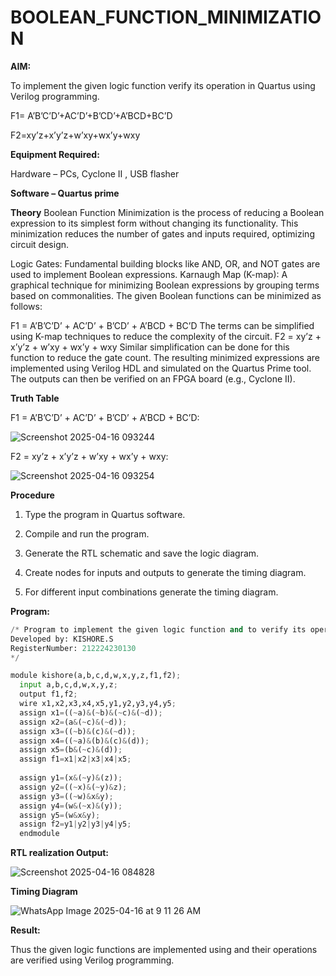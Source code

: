 # BOOLEAN_FUNCTION_MINIMIZATION

**AIM:**

To implement the given logic function verify its operation in Quartus using Verilog programming.

F1= A’B’C’D’+AC’D’+B’CD’+A’BCD+BC’D 

F2=xy’z+x’y’z+w’xy+wx’y+wxy

**Equipment Required:**

Hardware – PCs, Cyclone II , USB flasher

**Software – Quartus prime**

**Theory**
Boolean Function Minimization is the process of reducing a Boolean expression to its simplest form without changing its functionality. This minimization reduces the number of gates and inputs required, optimizing circuit design.

Logic Gates: Fundamental building blocks like AND, OR, and NOT gates are used to implement Boolean expressions.
Karnaugh Map (K-map): A graphical technique for minimizing Boolean expressions by grouping terms based on commonalities.
The given Boolean functions can be minimized as follows:

F1 = A’B’C’D’ + AC’D’ + B’CD’ + A’BCD + BC’D
The terms can be simplified using K-map techniques to reduce the complexity of the circuit.
F2 = xy’z + x’y’z + w’xy + wx’y + wxy
Similar simplification can be done for this function to reduce the gate count.
The resulting minimized expressions are implemented using Verilog HDL and simulated on the Quartus Prime tool. The outputs can then be verified on an FPGA board (e.g., Cyclone II).

**Truth Table**

F1 = A’B’C’D’ + AC’D’ + B’CD’ + A’BCD + BC’D:

![Screenshot 2025-04-16 093244](https://github.com/user-attachments/assets/41442d0d-d869-4ffb-9792-700ac09bd520)

F2 = xy’z + x’y’z + w’xy + wx’y + wxy:

![Screenshot 2025-04-16 093254](https://github.com/user-attachments/assets/50838a15-f544-4630-9301-96d0fdca767d)

**Procedure**

1.	Type the program in Quartus software.

2.	Compile and run the program.

3.	Generate the RTL schematic and save the logic diagram.

4.	Create nodes for inputs and outputs to generate the timing diagram.

5.	For different input combinations generate the timing diagram.


**Program:**
```python
/* Program to implement the given logic function and to verify its operations in quartus using Verilog programming. 
Developed by: KISHORE.S
RegisterNumber: 212224230130
*/
```
```python
module kishore(a,b,c,d,w,x,y,z,f1,f2);
  input a,b,c,d,w,x,y,z;
  output f1,f2;
  wire x1,x2,x3,x4,x5,y1,y2,y3,y4,y5;
  assign x1=((~a)&(~b)&(~c)&(~d));
  assign x2=(a&(~c)&(~d));
  assign x3=((~b)&(c)&(~d));
  assign x4=((~a)&(b)&(c)&(d));
  assign x5=(b&(~c)&(d));
  assign f1=x1|x2|x3|x4|x5;
  
  assign y1=(x&(~y)&(z));
  assign y2=((~x)&(~y)&z);
  assign y3=((~w)&x&y);
  assign y4=(w&(~x)&(y));
  assign y5=(w&x&y);
  assign f2=y1|y2|y3|y4|y5;
  endmodule 
```
**RTL realization Output:**

![Screenshot 2025-04-16 084828](https://github.com/user-attachments/assets/c169332a-8a88-4787-abf6-2fab98cbdf2b)

**Timing Diagram**

![WhatsApp Image 2025-04-16 at 9 11 26 AM](https://github.com/user-attachments/assets/7d105f45-c943-4524-bedf-8341def5b5cc)

**Result:**

Thus the given logic functions are implemented using and their operations are verified using Verilog programming.

